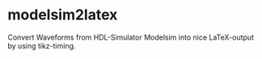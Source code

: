 # modelsim2latex
Convert Waveforms from HDL-Simulator Modelsim into nice LaTeX-output by using tikz-timing.
